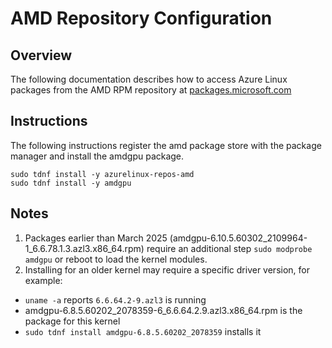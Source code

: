 # AMD Repository Configuration

## Overview
The following documentation describes how to access Azure Linux packages from the AMD RPM repository at [packages.microsoft.com](https://packages.microsoft.com/azurelinux/3.0/prod/amd/)

## Instructions
The following instructions register the amd package store with the package manager and install the amdgpu package.
```ls
sudo tdnf install -y azurelinux-repos-amd
sudo tdnf install -y amdgpu
```

## Notes
1. Packages earlier than March 2025 (amdgpu-6.10.5.60302_2109964-1_6.6.78.1.3.azl3.x86_64.rpm) require an additional step `sudo modprobe amdgpu` or reboot to load the kernel modules.
1. Installing for an older kernel may require a specific driver version, for example:
  - `uname -a` reports `6.6.64.2-9.azl3` is running
  - amdgpu-6.8.5.60202_2078359-6_6.6.64.2.9.azl3.x86_64.rpm is the package for this kernel
  - `sudo tdnf install amdgpu-6.8.5.60202_2078359` installs it
